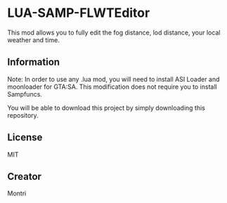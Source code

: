 # LUA-SAMP-FLWTEditor
This mod allows you to fully edit the fog distance, lod distance, your local weather and time.

## Information
Note: In order to use any .lua mod, you will need to install ASI Loader and moonloader for GTA:SA.
This modification does not require you to install Sampfuncs.

You will be able to download this project by simply downloading this repository.

## License
MIT

## Creator
Montri

